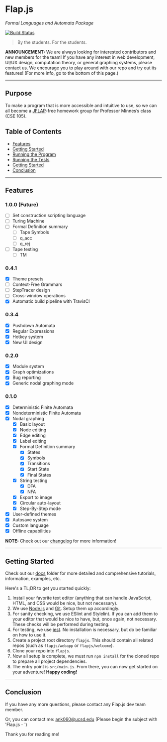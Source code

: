 # Flap.js
*Formal Languages and Automata Package*

[![Build Status](https://travis-ci.org/flapjs/webapp.svg?branch=master)](https://travis-ci.org/flapjs/webapp)

> By the students. For the students.

**ANNOUNCEMENT:** We are always looking for interested contributors and new members for the team! If you have any interest in web development, UI/UX design, computation theory, or general graphing systems, please contact us. We encourage you to play around with our repo and try out its features! (For more info, go to the bottom of this page.)

---

## Purpose
To make a program that is more accessible and intuitive to use, so we can all become a [JFLAP](http://www.jflap.org/)-free homework group for Professor Minnes’s class (CSE 105).

## Table of Contents
* [Features](#features)
* [Getting Started](#setting-up-the-workspace)
* [Running the Program](#running-the-program)
* [Running the Tests](#running-the-tests)
* [Getting Started](#getting-started)
* [Conclusion](#conclusion)

---

## Features

### 1.0.0 (Future)
- [ ] Set construction scripting language
- [ ] Turing Machine
- [ ] Formal Definition summary
  - [ ] Tape Symbols
  - [ ] q_acc
  - [ ] q_rej
- [ ] Tape testing
  - [ ] TM

### 0.4.1
- [x] Theme presets
- [ ] Context-Free Grammars
- [ ] StepTracer design
- [ ] Cross-window operations
- [x] Automatic build pipeline with TravisCI

### 0.3.4
- [x] Pushdown Automata
- [x] Regular Expressions
- [x] Hotkey system
- [x] New UI design

### 0.2.0
- [x] Module system
- [x] Graph optimizations
- [x] Bug reporting
- [x] Generic nodal graphing mode

### 0.1.0
- [x] Deterministic Finite Automata
- [x] Nondeterministic Finite Automata
- [x] Nodal graphing
  - [x] Basic layout
  - [x] Node editing
  - [x] Edge editing
  - [x] Label editing
  - [x] Formal Definition summary
    - [x] States
    - [x] Symbols
    - [x] Transitions
    - [x] Start State
    - [x] Final States
  - [x] String testing
    - [x] DFA
    - [x] NFA
  - [x] Export to image
  - [x] Circular auto-layout
  - [x] Step-By-Step mode
- [x] User-defined themes
- [x] Autosave system
- [x] Custom language
- [x] Offline capabilities

**NOTE:** Check out our [changelog](https://github.com/flapjs/webapp/blob/master/CHANGELOG.md) for more information!

---

## Getting Started
Check out our [docs](https://github.com/flapjs/webapp/tree/master/docs) folder for more detailed and comprehensive tutorials, information, examples, etc.

Here's a TL;DR to get you started quickly:
1. Install your favorite text editor (anything that can handle JavaScript, HTML, and CSS would be nice, but not necessary).
2. We use [Node.js](https://nodejs.org/en/) and [Git](https://git-scm.com/). Setup them up accordingly.
3. For sanity checking, we use ESlint and Stylelint. If you can add them to your editor that would be nice to have, but, once again, not necessary. These checks will be performed during testing.
4. For testing, we use [jest](https://jestjs.io/). No installation is necessary, but do be familiar on how to use it.
5. Create a project root directory `flapjs`. This should contain all related repos (such as `flapjs/webapp` or `flapjs/welcome`).
6. Clone your repo into `flapjs`.
7. Now all setup is complete, we must run `npm install` for the cloned repo to prepare all project dependencies.
8. The entry point is `src/main.js`. From there, you can now get started on your adventure! **Happy coding!**

---

## Conclusion

If you have any more questions, please contact any Flap.js dev team member.

Or, you can contact me:
ank060@ucsd.edu
(Please begin the subject with 'Flap.js - ')

Thank you for reading me!
